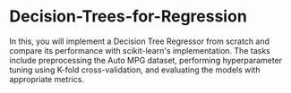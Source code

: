 # Decision-Trees-for-Regression
In this, you will implement a Decision Tree Regressor from scratch and compare its performance with scikit-learn's implementation. The tasks include preprocessing the Auto MPG dataset, performing hyperparameter tuning using K-fold cross-validation, and evaluating the models with appropriate metrics. 

